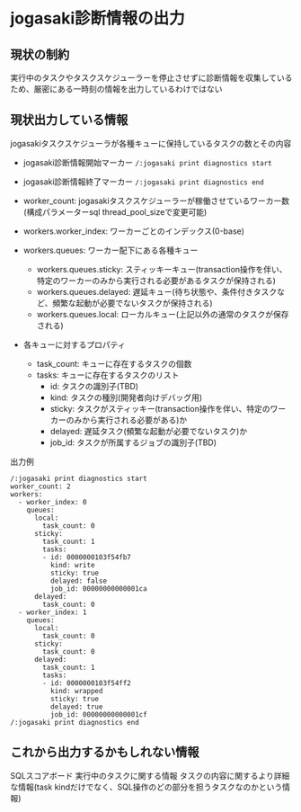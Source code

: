 # jogasaki診断情報の出力

## 現状の制約

実行中のタスクやタスクスケジューラーを停止させずに診断情報を収集しているため、厳密にある一時刻の情報を出力しているわけではない

## 現状出力している情報

jogasakiタスクスケジューラが各種キューに保持しているタスクの数とその内容

- jogasaki診断情報開始マーカー `/:jogasaki print diagnostics start`
- jogasaki診断情報終了マーカー `/:jogasaki print diagnostics end`
- worker_count: jogasakiタスクスケジューラーが稼働させているワーカー数(構成パラメーターsql thread_pool_sizeで変更可能)
- workers.worker_index: ワーカーごとのインデックス(0-base)
- workers.queues: ワーカー配下にある各種キュー
  - workers.queues.sticky: スティッキーキュー(transaction操作を伴い、特定のワーカーのみから実行される必要があるタスクが保持される)
  - workers.queues.delayed: 遅延キュー(待ち状態や、条件付きタスクなど、頻繁な起動が必要でないタスクが保持される)
  - workers.queues.local: ローカルキュー(上記以外の通常のタスクが保存される)

- 各キューに対するプロパティ
  - task_count: キューに存在するタスクの個数
  - tasks: キューに存在するタスクのリスト
    - id: タスクの識別子(TBD)
    - kind: タスクの種別(開発者向けデバッグ用)
    - sticky: タスクがスティッキー(transaction操作を伴い、特定のワーカーのみから実行される必要がある)か
    - delayed: 遅延タスク(頻繁な起動が必要でないタスク)か
    - job_id: タスクが所属するジョブの識別子(TBD)

出力例
```
/:jogasaki print diagnostics start
worker_count: 2
workers:
  - worker_index: 0
    queues:
      local:
        task_count: 0
      sticky:
        task_count: 1
        tasks:
        - id: 0000000103f54fb7
          kind: write
          sticky: true
          delayed: false
          job_id: 00000000000001ca
      delayed:
        task_count: 0
  - worker_index: 1
    queues:
      local:
        task_count: 0
      sticky:
        task_count: 0
      delayed:
        task_count: 1
        tasks:
        - id: 0000000103f54ff2
          kind: wrapped
          sticky: true
          delayed: true
          job_id: 00000000000001cf
/:jogasaki print diagnostics end
```


## これから出力するかもしれない情報

SQLスコアボード
実行中のタスクに関する情報
タスクの内容に関するより詳細な情報(task kindだけでなく、SQL操作のどの部分を担うタスクなのかという情報)
